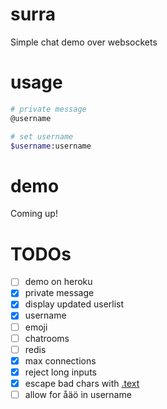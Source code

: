 # surra
Simple chat demo over websockets

# usage
```bash
# private message
@username

# set username
$username:username
```

# demo
Coming up!

# TODOs
- [ ] demo on heroku
- [x] private message
- [x] display updated userlist
- [x] username
- [ ] emoji
- [ ] chatrooms
- [ ] redis
- [x] max connections
- [x] reject long inputs
- [x] escape bad chars with [.text](http://stackoverflow.com/questions/9735045/is-jquery-text-method-xss-safe)
- [ ] allow for åäö in username

